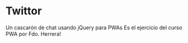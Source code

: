 # Twittor

Un cascarón de chat usando jQuery para PWAs
Es el ejercicio del curso PWA por Fdo. Herrera!